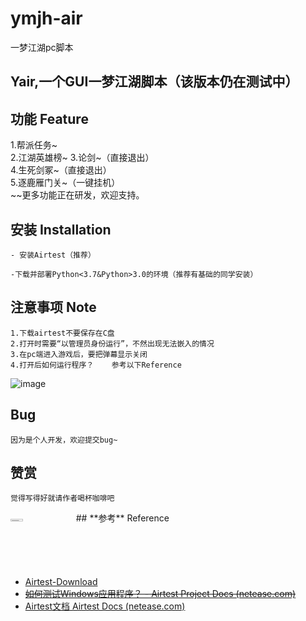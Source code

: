 # ymjh-air
一梦江湖pc脚本
## Yair,一个GUI一梦江湖脚本（该版本仍在测试中）

## **功能** Feature

1.帮派任务~    
2.江湖英雄榜~
3.论剑~（直接退出）  
4.生死剑冢~（直接退出）  
5.逐鹿雁门关~（一键挂机）  
~~更多功能正在研发，欢迎支持。  

## **安装** Installation

```
- 安装Airtest（推荐）

-下载并部署Python<3.7&Python>3.0的环境（推荐有基础的同学安装）
```

## **注意事项** Note

```
1.下载airtest不要保存在C盘
2.打开时需要“以管理员身份运行”，不然出现无法嵌入的情况
3.在pc端进入游戏后，要把弹幕显示关闭
4.打开后如何运行程序？    参考以下Reference
```
![image](https://user-images.githubusercontent.com/48935623/183256142-a04acefe-bfcf-45c0-ad26-6b48c691c89e.png)
## **Bug** 
```
因为是个人开发，欢迎提交bug~
```
## **赞赏** 
```
觉得写得好就请作者喝杯咖啡吧
```
<!-- ![1659850902908](https://user-images.githubusercontent.com/48935623/183277278-6531bdef-f709-45ef-ab12-ed41ac197bb9.jpg){:height="100px" width="400px"} -->
<!--  <img src="[http:...](https://user-images.githubusercontent.com/48935623/183277278-6531bdef-f709-45ef-ab12-ed41ac197bb9.jpg)" width = 50% height = 50%> -->
<img src="https://user-images.githubusercontent.com/48935623/183277278-6531bdef-f709-45ef-ab12-ed41ac197bb9.jpg" width="20%" height="2%">
## **参考** Reference

- [Airtest-Download](https://airtest.netease.com/home/download.html?download=win64/AirtestIDE-win-1.2.11.zip&&site=io)
- [~~如何测试Windows应用程序？ - Airtest Project Docs (netease.com)~~](https://airtest.doc.io.netease.com/tutorial/7_Windows_automated_testing/)
 - [Airtest文档 Airtest Docs (netease.com)](https://airtest.doc.io.netease.com/)
